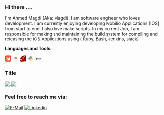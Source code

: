 ### Hi there .... 
I'm Ahmed Magdi (Aka: Magdi). I am software engineer who loves development. I am currently enjoying developing Mobilio Applications [IOS] from start to end. I also love make scripts. In my current Job, I am responsible for making and maintaining the build system for compiling and releasing the IOS Applications using ( Ruby, Bash, Jenkins, slack)

**Languages and Tools:**  

<code><img height="20" src="https://raw.githubusercontent.com/github/explore/80688e429a7d4ef2fca1e82350fe8e3517d3494d/topics/swift/swift.png"></code>
<code><img height="20" src="https://raw.githubusercontent.com/github/explore/80688e429a7d4ef2fca1e82350fe8e3517d3494d/topics/objective-c/objective-c.png"></code>
<code><img height="20" src="https://raw.githubusercontent.com/github/explore/80688e429a7d4ef2fca1e82350fe8e3517d3494d/topics/ruby/ruby.png"></code>
<code><img height="20" src="https://raw.githubusercontent.com/github/explore/5c058a388828bb5fde0bcafd4bc867b5bb3f26f3/topics/python/python.png"></code>
<code><img height="20" src="https://raw.githubusercontent.com/github/explore/80688e429a7d4ef2fca1e82350fe8e3517d3494d/topics/bash/bash.png"></code>    


### Title
<a href="https://github.com/ahmed93/github-readme-stats">
  <img align="center" src="https://github-readme-stats-seven-xi.vercel.app/api/top-langs/?username=ahmed93&hide_border=true" />
</a>
<a href="https://github.com/ahmed93/github-readme-stats">
  <img align="center" src="https://github-readme-stats-seven-xi.vercel.app/api?username=ahmed93&show_icons=true&include_all_commits=true&hide_border=true"/>
</a>


### Feel free to reach me via:
  [![E-Mail](https://img.shields.io/badge/email-reveal-369?style=for-the-badge&logo=gmail&logoColor=white)](https://mailhide.io/e/LQ55c)
  [![Linkedin](https://img.shields.io/badge/Linkedin-connect-blue?style=for-the-badge&logo=linkedin&logoColor=white)](https://www.linkedin.com/in/magdi93)
